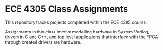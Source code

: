 # ECE 4305 Class Assignments

This repository tracks projects completed within the ECE 4305 course.

Assignments in this class involve modelling hardware in System Verilog,
drivers in C and C++, and top level applications that interface with the
FPGA through created drivers are hardware.
